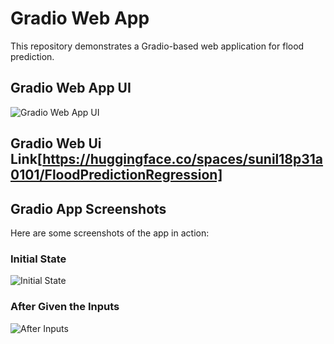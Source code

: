 # Gradio Web App

This repository demonstrates a Gradio-based web application for flood prediction.

## Gradio Web App UI

![Gradio Web App UI](https://github.com/SunilkumarAdapa/Flood_Prediction_Regression/assets/124869127/680c327b-8041-49b5-a243-9ac2dd44bcf2)

## Gradio Web Ui Link[https://huggingface.co/spaces/sunil18p31a0101/FloodPredictionRegression]
## Gradio App Screenshots

Here are some screenshots of the app in action:

### Initial State

![Initial State](https://github.com/SunilkumarAdapa/Flood_Prediction_Regression/assets/124869127/fc987ea3-482d-42bc-bfaf-db8f3f154eff)

### After Given the Inputs

![After Inputs](https://github.com/SunilkumarAdapa/Flood_Prediction_Regression/assets/124869127/4dcfc6b9-e895-4d79-84b1-812fde4f7d59)

